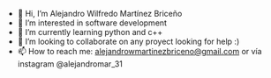 - 👋 Hi, I’m Alejandro Wilfredo Martínez Briceño
- 👀 I’m interested in software development
- 🌱 I’m currently learning python and c++
- 💞️ I’m looking to collaborate on any proyect looking for help :)
- 📫 How to reach me: alejandrowmartinezbriceno@gmail.com or vía instagram @alejandromar_31

<!---
blastseeker31/blastseeker31 is a ✨ special ✨ repository because its `README.md` (this file) appears on your GitHub profile.
You can click the Preview link to take a look at your changes.
--->
